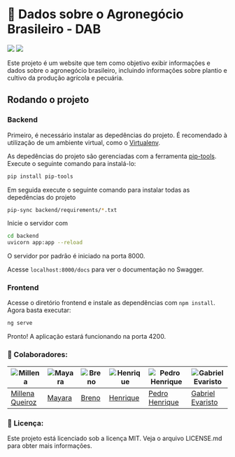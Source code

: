 # 🌾 Dados sobre o Agronegócio Brasileiro - DAB

<a href="https://codeclimate.com/github/fga-eps-mds/2023.1-DAB/maintainability"><img src="https://api.codeclimate.com/v1/badges/206eaafe919a26289f48/maintainability" /></a> <a href="https://codeclimate.com/github/fga-eps-mds/2023.1-DAB/test_coverage"><img src="https://api.codeclimate.com/v1/badges/206eaafe919a26289f48/test_coverage" /></a> 

Este projeto é um website que tem como objetivo exibir informações e dados sobre o agronegócio brasileiro, incluindo informações sobre plantio e cultivo da produção agrícola e pecuária.

## Rodando o projeto

### Backend

Primeiro, é necessário instalar as depedências do projeto. É recomendado à utilização
de um ambiente virtual, como o [Virtualenv](https://virtualenv.pypa.io/en/latest/).

As depedências do projeto são gerenciadas com a ferramenta [pip-tools](https://github.com/jazzband/pip-tools).
Execute o seguinte comando para instalá-lo:

```sh
pip install pip-tools
```

Em seguida execute o seguinte comando para instalar todas as depedências
do projeto

```sh
pip-sync backend/requirements/*.txt
```

Inicie o servidor com

```sh
cd backend
uvicorn app:app --reload
```
O servidor por padrão é iniciado na porta 8000.

Acesse `localhost:8000/docs` para ver o documentação no Swagger.

### Frontend

Acesse o diretório frontend e instale as dependências com `npm install`. Agora basta executar:

```sh
ng serve
```

Pronto! A aplicação estará funcionando na porta 4200.

### :handshake:  Colaboradores:

|![Millena](https://github.com/MillenaQueiroz.png) |![Mayara](https://github.com/Mayara-tech.png)|![Breno](https://github.com/brenob6.png)|![Henrique](https://github.com/henriqtorresl.png)|![Pedro Henrique](https://github.com/Muniz2811.png)|![Gabriel Evaristo](https://github.com/evinhassoft.png)|
| - | - | - | - | - | - |
|[Millena Queiroz](https://github.com/MillenaQueiroz)|[Mayara](https://github.com/Mayara-tech)|[Breno](https://github.com/brenob6)|[Henrique](https://github.com/henriqtorresl)|[Pedro Henrique](https://github.com/Muniz2811)|[Gabriel Evaristo](https://github.com/evinhassoft)|

### 📝 Licença:

Este projeto está licenciado sob a licença MIT. Veja o arquivo LICENSE.md para obter mais informações.
